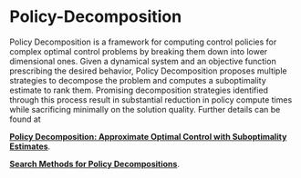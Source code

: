 # Policy-Decomposition

Policy Decomposition is a framework for computing control policies for complex optimal control problems by breaking them down into lower dimensional ones. Given a dynamical system and an objective function prescribing the desired behavior, Policy Decomposition proposes multiple strategies to decompose the problem and computes a suboptimality estimate to rank them. Promising decomposition strategies identified through this process result in substantial reduction in policy compute times while sacrificing minimally on the solution quality. Further details can be found at 

**[Policy Decomposition: Approximate Optimal Control with Suboptimality Estimates](https://ieeexplore.ieee.org/document/9555796)**.

**[Search Methods for Policy Decompositions](https://arxiv.org/abs/2203.15200)**.
